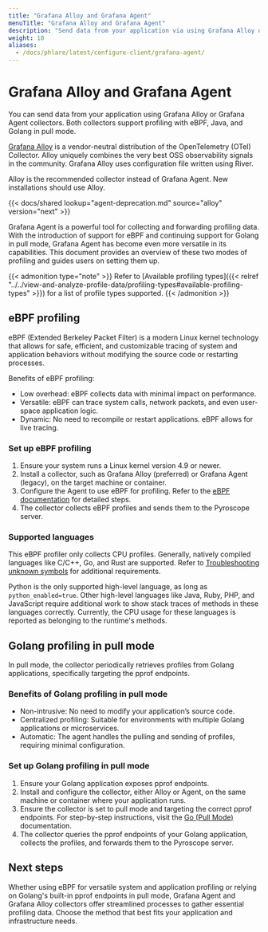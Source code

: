 ```yaml
---
title: "Grafana Alloy and Grafana Agent"
menuTitle: "Grafana Alloy and Grafana Agent"
description: "Send data from your application via using Grafana Alloy or Grafana Agent."
weight: 10
aliases:
  - /docs/phlare/latest/configure-client/grafana-agent/
---
```


# Grafana Alloy and Grafana Agent

You can send data from your application using Grafana Alloy or Grafana Agent collectors.
Both collectors support profiling with eBPF, Java, and Golang in pull mode.

[Grafana Alloy](https://grafana.com/docs/alloy/latest/) is a vendor-neutral distribution of the OpenTelemetry (OTel) Collector.
Alloy uniquely combines the very best OSS observability signals in the community.
Grafana Alloy uses configuration file written using River.

Alloy is the recommended collector instead of Grafana Agent.
New installations should use Alloy.

{{< docs/shared lookup="agent-deprecation.md" source="alloy" version="next" >}}

Grafana Agent is a powerful tool for collecting and forwarding profiling data.
With the introduction of support for eBPF and continuing support for Golang in pull mode, Grafana Agent has become even more versatile in its capabilities.
This document provides an overview of these two modes of profiling and guides users on setting them up.

{{< admonition type="note" >}}
Refer to [Available profiling types]({{< relref "../../view-and-analyze-profile-data/profiling-types#available-profiling-types" >}}) for a list of profile types supported.
{{< /admonition >}}

## eBPF profiling

eBPF (Extended Berkeley Packet Filter) is a modern Linux kernel technology that allows for safe, efficient, and customizable tracing of system and application behaviors without modifying the source code or restarting processes.

Benefits of eBPF profiling:

- Low overhead: eBPF collects data with minimal impact on performance.
- Versatile: eBPF can trace system calls, network packets, and even user-space application logic.
- Dynamic: No need to recompile or restart applications. eBPF allows for live tracing.

### Set up eBPF profiling

1. Ensure your system runs a Linux kernel version 4.9 or newer.
1. Install a collector, such as Grafana Alloy (preferred) or Grafana Agent (legacy), on the target machine or container.
1. Configure the Agent to use eBPF for profiling. Refer to the [eBPF documentation](/docs/pyroscope/latest/configure-client/grafana-agent/ebpf) for detailed steps.
1. The collector collects eBPF profiles and sends them to the Pyroscope server.

### Supported languages

This eBPF profiler only collects CPU profiles. Generally, natively compiled languages like C/C++, Go, and Rust are supported. Refer to [Troubleshooting unknown symbols][troubleshooting] for additional requirements.

Python is the only supported high-level language, as long as `python_enabled=true`.
Other high-level languages like Java, Ruby, PHP, and JavaScript require additional work to show stack traces of methods in these languages correctly.
Currently, the CPU usage for these languages is reported as belonging to the runtime's methods.

## Golang profiling in pull mode

In pull mode, the collector periodically retrieves profiles from Golang applications, specifically targeting the pprof endpoints.

### Benefits of Golang profiling in pull mode

- Non-intrusive: No need to modify your application’s source code.
- Centralized profiling: Suitable for environments with multiple Golang applications or microservices.
- Automatic: The agent handles the pulling and sending of profiles, requiring minimal configuration.

### Set up Golang profiling in pull mode

1. Ensure your Golang application exposes pprof endpoints.
1. Install and configure the collector, either Alloy or Agent, on the same machine or container where your application runs.
1. Ensure the collector is set to pull mode and targeting the correct pprof endpoints. For step-by-step instructions, visit the [Go (Pull Mode)](/docs/pyroscope/latest/configure-client/grafana-agent/go_pull) documentation.
1. The collector queries the pprof endpoints of your Golang application, collects the profiles, and forwards them to the Pyroscope server.

## Next steps

Whether using eBPF for versatile system and application profiling or relying on Golang's built-in pprof endpoints in pull mode, Grafana Agent and Grafana Alloy collectors offer streamlined processes to gather essential profiling data.
Choose the method that best fits your application and infrastructure needs.

[troubleshooting]: /docs/alloy/latest/reference/components/pyroscope/pyroscope.ebpf/#troubleshooting-unknown-symbols
